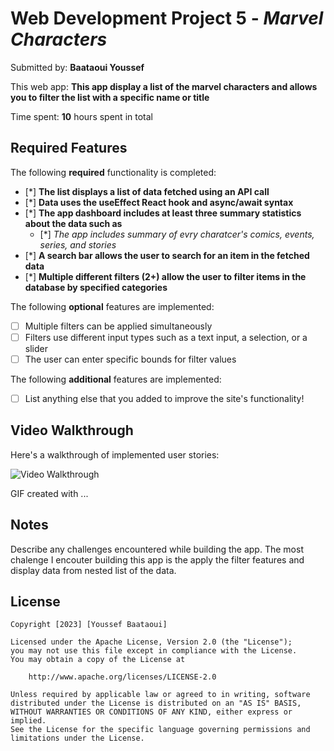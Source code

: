 # Web Development Project 5 - *Marvel Characters*

Submitted by: **Baataoui Youssef**

This web app: **This app display a list of the marvel characters and  allows you to filter the list with a specific name or title**

Time spent: **10** hours spent in total

## Required Features

The following **required** functionality is completed:

- [*] **The list displays a list of data fetched using an API call**
- [*] **Data uses the useEffect React hook and async/await syntax**
- [*] **The app dashboard includes at least three summary statistics about the data such as**
  - [*] *The app includes summary of evry charatcer's comics, events, series, and stories*
- [*] **A search bar allows the user to search for an item in the fetched data**
- [*] **Multiple different filters (2+) allow the user to filter items in the database by specified categories**

The following **optional** features are implemented:

- [ ] Multiple filters can be applied simultaneously
- [ ] Filters use different input types such as a text input, a selection, or a slider
- [ ] The user can enter specific bounds for filter values

The following **additional** features are implemented:

* [ ] List anything else that you added to improve the site's functionality!

## Video Walkthrough

Here's a walkthrough of implemented user stories:



<img src='https://imgur.com/TbjCcQ5' title='Video Walkthrough' width='' alt='Video Walkthrough' />

<!-- Replace this with whatever GIF tool you used! -->
GIF created with ...  
<!-- Recommended tools:
[Kap](https://getkap.co/) for macOS
[ScreenToGif](https://www.screentogif.com/) for Windows
[peek](https://github.com/phw/peek) for Linux. -->

## Notes

Describe any challenges encountered while building the app.
The most chalenge I encouter building this app is the apply the filter features and display data from nested list of the data. 

## License

    Copyright [2023] [Youssef Baataoui]

    Licensed under the Apache License, Version 2.0 (the "License");
    you may not use this file except in compliance with the License.
    You may obtain a copy of the License at

        http://www.apache.org/licenses/LICENSE-2.0

    Unless required by applicable law or agreed to in writing, software
    distributed under the License is distributed on an "AS IS" BASIS,
    WITHOUT WARRANTIES OR CONDITIONS OF ANY KIND, either express or implied.
    See the License for the specific language governing permissions and
    limitations under the License.
